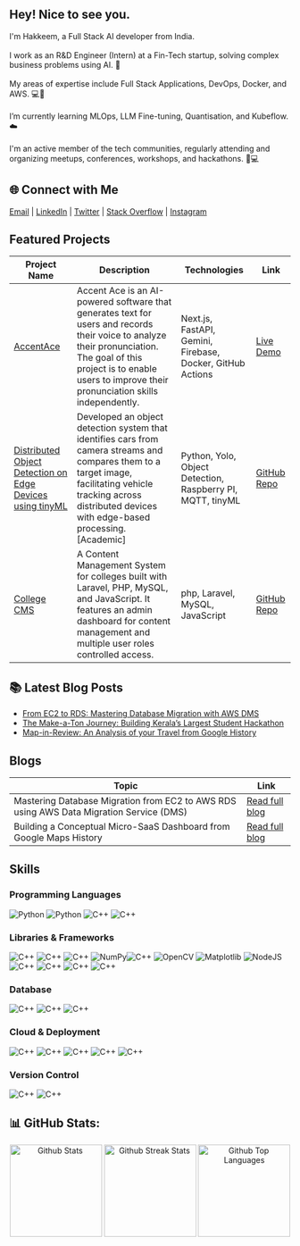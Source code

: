 ## Hey! Nice to see you.
I'm Hakkeem, a Full Stack AI developer from India.
<br><br>
I work as an R&D Engineer (Intern) at a Fin-Tech startup, solving complex business problems using AI. 🤖
<br><br>
My areas of expertise include Full Stack Applications, DevOps, Docker, and AWS. 💻🔧
<br><br>
I’m currently learning MLOps, LLM Fine-tuning, Quantisation, and Kubeflow. ☁️
<br><br>
I'm an active member of the tech communities, regularly attending and organizing meetups, conferences, workshops, and hackathons. 🤝💻


<!--
<a href="https://www.buymeacoffee.com/abdulhakkeempa"><img src="https://cdn.buymeacoffee.com/buttons/v2/default-yellow.png" width="150" /></a>
-->

## 🌐 Connect with Me

[Email](mailto:hello@abdulhakkeempa.com) | [LinkedIn](https://linkedin.com/in/abdul-hakkeem-pa) | [Twitter](https://twitter.com/abdulhakkeempa) | [Stack Overflow](https://stackoverflow.com/users/hakkeempa) | [Instagram](https://instagram.com/_.hakkeem_) 
<!--
[![Facebook](https://img.shields.io/badge/Facebook-%231877F2.svg?logo=Facebook&logoColor=white)](https://facebook.com/abdulhakkeempa) [![Instagram](https://img.shields.io/badge/Instagram-%23E4405F.svg?logo=Instagram&logoColor=white)](https://instagram.com/_.hakkeem_) [![LinkedIn](https://img.shields.io/badge/LinkedIn-%230077B5.svg?logo=linkedin&logoColor=white)](https://linkedin.com/in/abdul-hakkeem-pa) [![Stack Overflow](https://img.shields.io/badge/-Stackoverflow-FE7A16?logo=stack-overflow&logoColor=white)](https://stackoverflow.com/users/hakkeempa) [![Twitter](https://img.shields.io/badge/Twitter-%231DA1F2.svg?logo=Twitter&logoColor=white)](https://twitter.com/abdulhakkeempa) 
-->

## Featured Projects

| Project Name | Description | Technologies | Link |
|--------------|-------------|--------------|------|
| [AccentAce](https://github.com/abdulhakkeempa/AccentAce) | Accent Ace is an AI-powered software that generates text for users and records their voice to analyze their pronunciation. The goal of this project is to enable users to improve their pronunciation skills independently. | Next.js, FastAPI, Gemini, Firebase, Docker, GitHub Actions| [Live Demo](https://accent-ace.vercel.app/) |
| [Distributed Object Detection on Edge Devices using tinyML](https://github.com/abdulhakkeempa/Distributed-Object-Detection) |  Developed an object detection system that identifies cars from camera streams and compares them to a target image, facilitating vehicle tracking across distributed devices with edge-based processing. [Academic] | Python, Yolo, Object Detection, Raspberry PI, MQTT, tinyML | [GitHub Repo](https://github.com/abdulhakkeempa/Distributed-Object-Detection) |
| [College CMS](https://github.com/abdulhakkeempa/college-cms) | A Content Management System for colleges built with Laravel, PHP, MySQL, and JavaScript. It features an admin dashboard for content management and multiple user roles controlled access. | php, Laravel, MySQL, JavaScript  | [GitHub Repo](https://github.com/abdulhakkeempa/college-cms) |

## 📚 Latest Blog Posts
<!-- BLOG-POST-LIST:START -->
- [From EC2 to RDS: Mastering Database Migration with AWS DMS](https://medium.com/@abdulhakkeempa2002/from-ec2-to-rds-mastering-database-migration-with-aws-dms-b9b812ce9a62?source=rss-f68facac37c8------2)
- [The Make-a-Ton Journey: Building Kerala’s Largest Student Hackathon](https://medium.com/writeabyte/the-make-a-ton-journey-building-keralas-largest-student-hackathon-e2868681d0cf?source=rss-f68facac37c8------2)
- [Map-in-Review: An Analysis of your Travel from Google History](https://medium.com/@abdulhakkeempa2002/map-in-review-an-analysis-of-your-travel-from-google-history-c71af5315493?source=rss-f68facac37c8------2)
<!-- BLOG-POST-LIST:END -->


## Blogs
| Topic | Link |
|--------------|-------------|
| Mastering Database Migration from EC2 to AWS RDS using AWS Data Migration Service (DMS) | [Read full blog](https://medium.com/@abdulhakkeempa2002/from-ec2-to-rds-mastering-database-migration-with-aws-dms-b9b812ce9a62) |
| Building a Conceptual Micro-SaaS Dashboard from Google Maps History | [Read full blog](https://medium.com/@abdulhakkeempa2002/map-in-review-an-analysis-of-your-travel-from-google-history-c71af5315493) |


<!--
- [Code-2-Doc](https://abdulhakkeempa.github.io/github-to-latex/) - A micro SaaS product that transforms code from your GitHub repository into a LaTeX template built using GitHub API & Tailwind CSS.


- [Hyperpersonalised Middleware Solution](https://github.com/sib-hackathon/hyperpersonalisation-backend) -   A middleware solution integrated into existing banking applications. Developed at the Fin-A-Thon hackathon by South Indian Bank, it was shortlisted among the top 15 teams out of 600 across India.

- [Movie Recommender System](https://github.com/abdulhakkeempa/movie-recommender) -  A movie recommender system which is powered by an ML Model which is trained on a custom movie dataset from Kaggle, build to understand how modern recommender systems work.

- [Code-2-Doc](https://abdulhakkeempa.github.io/github-to-latex/) - A micro SaaS product that transforms code from your GitHub repository into a LaTeX template built using GitHub API & Tailwind CSS.

- [College CMS](https://github.com/abdulhakkeempa/college-cms) - A Content Management System for colleges built with Laravel, PHP, MySQL, and JavaScript. It features an admin dashboard for content management and multiple user roles controlled access.

- [Listen Bot](https://github.com/abdulhakkeempa/listen-bot) - A Telegram bot that will download and convert YouTube videos into MP3 files by taking the provided YouTube link as input.

- [Theyyam Classifier API](https://github.com/abdulhakkeempa/theyyam-classifier-api) - A Django REST API integrated with a TensorFlow image classification model. Built using Django Rest Framework and deployed on an Azure VM using Nginx for a research project.

- [Spam Classifier](https://github.com/abdulhakkeempa/spam-detection) - SMS Spam Classifier with FastAPI 🚀. This project utilizes FastAPI, Scikit-Learn, and Pandas for efficient spam detection in SMS messages. It's designed to provide a solution for identifying and filtering out spam messages in real-time.
-->

## Skills
### Programming Languages
![Python](https://img.shields.io/badge/Python-3776AB?style=for-the-badge&logo=python&logoColor=white)
![Python](https://img.shields.io/badge/JavaScript-323330?style=for-the-badge&logo=javascript&logoColor=F7DF1E)
![C++](https://img.shields.io/badge/C%2B%2B-00599C?style=for-the-badge&logo=c%2B%2B&logoColor=white)
![C++](https://img.shields.io/badge/PHP-777BB4?style=for-the-badge&logo=php&logoColor=white)

<!---
![C](https://img.shields.io/badge/C-00599C?style=for-the-badge&logo=c&logoColor=white)
![C++](https://img.shields.io/badge/Java-ED8B00?style=for-the-badge&logo=openjdk&logoColor=white)
![C++](https://img.shields.io/badge/R-276DC3?style=for-the-badge&logo=r&logoColor=white)
--->

### Libraries & Frameworks
![C++](https://img.shields.io/badge/django-092E20?style=for-the-badge&logo=django&logoColor=white)
![C++](https://img.shields.io/badge/laravel-F05340?style=for-the-badge&logo=laravel&logoColor=white)
![C++](https://img.shields.io/badge/pandas-306998?style=for-the-badge&logo=pandas&logoColor=white)
![NumPy](https://img.shields.io/badge/numpy-%23013243.svg?style=for-the-badge&logo=numpy&logoColor=white)![C++](https://img.shields.io/badge/sklearn-29ABE2?style=for-the-badge&logo=scikit-learn&logoColor=white)
![OpenCV](https://img.shields.io/badge/opencv-%23white.svg?style=for-the-badge&logo=opencv&logoColor=white) 
![Matplotlib](https://img.shields.io/badge/Matplotlib-%23ffffff.svg?style=for-the-badge&logo=Matplotlib&logoColor=black)
![NodeJS](https://img.shields.io/badge/node.js-6DA55F?style=for-the-badge&logo=node.js&logoColor=white)
![C++](https://img.shields.io/badge/fastapi-009485?style=for-the-badge&logo=fastapi&logoColor=white)
![C++](https://img.shields.io/badge/Flask-000000?style=for-the-badge&logo=flask&logoColor=white)
![C++](https://img.shields.io/badge/Tailwind_CSS-38B2AC?style=for-the-badge&logo=tailwind-css&logoColor=white)
![C++](https://img.shields.io/badge/bootstrap-aa00ff?style=for-the-badge&logo=bootstrap&logoColor=white)

<!---
![DjangoREST](https://img.shields.io/badge/DJANGO-REST-ff1709?style=for-the-badge&logo=django&logoColor=white&color=ff1709&labelColor=gray)
![C++](https://img.shields.io/badge/jQuery-0769AD?style=for-the-badge&logo=jquery&logoColor=white)
![C++](https://img.shields.io/badge/HTML5-E34F26?style=for-the-badge&logo=html5&logoColor=white)
![C++](https://img.shields.io/badge/CSS3-1572B6?style=for-the-badge&logo=css3&logoColor=white)
![JWT](https://img.shields.io/badge/JWT-black?style=for-the-badge&logo=JSON%20web%20tokens)
![Socket.io](https://img.shields.io/badge/Socket.io-black?style=for-the-badge&logo=socket.io&badgeColor=010101)

-->

### Database
![C++](https://img.shields.io/badge/PostgreSQL-316192?style=for-the-badge&logo=postgresql&logoColor=white)
![C++](https://img.shields.io/badge/MySQL-00000F?style=for-the-badge&logo=mysql&logoColor=white)
![C++](https://img.shields.io/badge/MongoDB-4EA94B?style=for-the-badge&logo=mongodb&logoColor=white)

### Cloud & Deployment
![C++](https://img.shields.io/badge/Amazon_AWS-232F3E?style=for-the-badge&logo=amazon-aws&logoColor=white)
![C++](https://img.shields.io/badge/Google%20Cloud-0F9D58?style=for-the-badge&logo=googlecloud&logoColor=white)
![C++](https://img.shields.io/badge/nginx-009900?style=for-the-badge&logo=nginx&logoColor=white)
![C++](https://img.shields.io/badge/docker-0db7ed?style=for-the-badge&logo=docker&logoColor=white)
![C++](https://img.shields.io/badge/GitHub%20Actions-000000?style=for-the-badge&logo=github-actions&logoColor=white)

<!---
![C++](https://img.shields.io/badge/Vercel-000000?style=for-the-badge&logo=vercel&logoColor=white)
--->

<!---
### Design
 ![Figma](https://img.shields.io/badge/figma-%23F24E1E.svg?style=for-the-badge&logo=figma&logoColor=white)
 ![Adobe Photoshop](https://img.shields.io/badge/adobe%20photoshop-%2331A8FF.svg?style=for-the-badge&logo=adobe%20photoshop&logoColor=white) ![Canva](https://img.shields.io/badge/Canva-%2300C4CC.svg?style=for-the-badge&logo=Canva&logoColor=white)
--->

### Version Control
![C++](https://img.shields.io/badge/Git-F1502F?style=for-the-badge&logo=git&logoColor=white)
![C++](https://img.shields.io/badge/GitHub-000000?style=for-the-badge&logo=github&logoColor=white)

## 📊 GitHub Stats:

<p align="center">
  <img src="https://github-readme-stats.vercel.app/api?username=abdulhakkeempa&theme=dark&hide_border=false&include_all_commits=true&count_private=true" alt="Github Stats" height="165"/>
  <img src="https://github-readme-streak-stats.herokuapp.com/?user=abdulhakkeempa&theme=dark&hide_border=false" alt="Github Streak Stats" height="165"/>
  <img src="https://github-readme-stats.vercel.app/api/top-langs/?username=abdulhakkeempa&theme=dark&hide_border=false&include_all_commits=true&count_private=true&layout=compact" alt="Github Top Languages" height="165"/>
</p>

<!--
## GitHub Profile Card
![](https://github-profile-summary-cards.vercel.app/api/cards/profile-details?username=abdulhakkeempa&theme=github_dark)
--->



<!--
**hakkeempa/hakkeempa** is a ✨ _special_ ✨ repository because its `README.md` (this file) appears on your GitHub profile.

Here are some ideas to get you started:

- 🔭 I’m currently working on ...
- 🌱 I’m currently learning ...
- 👯 I’m looking to collaborate on ...
- 🤔 I’m looking for help with ...
- 💬 Ask me about ...
- 📫 How to reach me: ...
- 😄 Pronouns: ...
- ⚡ Fun fact: ...
-->
